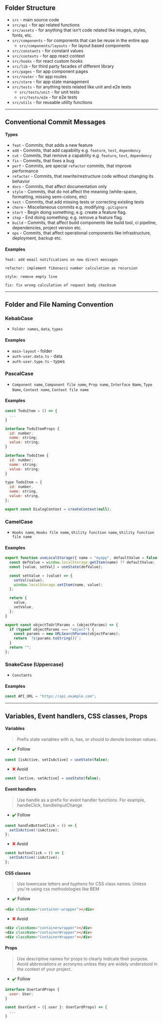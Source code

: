 ## Folder Structure

- `src` - main source code
- `src/api` - for api related functions
- `src/assets` - for anything that isn't code related like images, styles, fonts, etc.
- `src/components` - for components that can be reuse in the entire app
  - `src/components/layouts` - for layout based components
- `src/constants` - for constant values
- `src/contexts` - for app react context
- `src/hooks` - for react custom hooks
- `src/lib` - for third party facades of different library
- `src/pages` - for app component pages
- `src/router` - for app routes
- `src/store` - for app state management
- `src/tests` - for anything tests related like unit and e2e tests
  - `src/tests/unit` - for unit tests
  - `src/tests/e2e` - for e2e tests
- `src/utils` - for reusable utility functions

---

## Conventional Commit Messages

#### Types

- `feat` - Commits, that adds a new feature
- `add` - Commits, that add capability e.g. `feature`, `test`, `dependency`
- `cut` - Commits, that remove a capability e.g. `feature`, `test`, `dependency`
- `fix` - Commits, that fixes a bug
- `perf` - Commits, are special `refactor` commits, that improve performance
- `refactor` - Commits, that rewrite/restructure code without changing its behavior
- `docs` - Commits, that affect documentation only
- `style` - Commits, that do not affect the meaning (white-space, formatting, missing semi-colons, etc)
- `test` - Commits, that add missing tests or correcting existing tests
- `chore` - Miscellaneous commits e.g. modifying `.gitignore`
- `start` - Begin doing something; e.g. create a feature flag.
- `stop` - End doing something; e.g. remove a feature flag.
- `build` - Commits, that affect build components like build tool, ci pipeline, dependencies, project version etc.
- `ops` - Commits, that affect operational components like infrastructure, deployment, backup etc.

#### Examples

```
feat: add email notifications on new direct messages
```

```
refactor: implement fibonacci number calculation as recursion
```

```
style: remove empty line
```

```
fix: fix wrong calculation of request body checksum
```

---

## Folder and File Naming Convention

### KebabCase

- `Folder names`, `data`, `types`

#### Examples

- `main-layout` - folder
- `auth-user.data.ts` - data
- `auth-user.type.ts` - types

### PascalCase

- `Component name`, `Component file name`, `Prop name`, `Interface Name`, `Type Name`, `Context name`, `Context file name`

#### Examples

```js
const TodoItem = () => {
  ...
}
```

```js
interface TodoItemProps {
  id: number;
  name: string;
  value: string;
}
```

```js
interface TodoItem {
  id: number;
  name: string;
  value: string;
}
```

```js
type TodoItem = {
  id: number,
  name: string,
  value: string,
};
```

```js
export const DialogContext = createContext(null);
```

### CamelCase

- `Hooks name`, `Hooks file name`, `Utility function name`, `Utility function file name`

#### Examples

```js
export function useLocalStorage({ name = "myapp", defaultValue = false }) {
  const defValue = window.localStorage.getItem(name) ?? defaultValue;
  const [value, setVal] = useState(defValue);

  const setValue = (value) => {
    setVal(value);
    window.localStorage.setItem(name, value);
  };

  return {
    value,
    setValue,
  };
}
```

```js
export const objectToUrlParams = (objectParams) => {
  if (typeof objectParams === "object") {
    const params = new URLSearchParams(objectParams);
    return `?${params.toString()}`;
  }
  return "";
};
```

### SnakeCase (Uppercase)

- `Constants`

#### Examples

```js
const API_URL = "https://api.example.com";
```

---

## Variables, Event handlers, CSS classes, Props

#### Variables

> Prefix state variables with is, has, or should to denote boolean values.

- <span style="color:green">✔️</span> Follow

```js
const [isActive, setIsActive] = useState(false);
```

- <span style="color:red">❌</span> Avoid

```js
const [active, setActive] = useState(false);
```

#### Event handlers

> Use handle as a prefix for event handler functions. For example, handleClick, handleInputChange

- <span style="color:green">✔️</span> Follow

```js
const handleButtonClick = () => {
  setIsActive(!isActive);
};
```

- <span style="color:red">❌</span> Avoid

```js
const buttonClick = () => {
  setIsActive(!isActive);
};
```

#### CSS classes

> Use lowercase letters and hyphens for CSS class names. Unless you're using css methodologies like BEM

- <span style="color:green">✔️</span> Follow

```html
<div className="container-wrapper"></div>
```

- <span style="color:red">❌</span> Avoid

```html
<div className="containerwrapper"></div>
<div className="containerWrapper"></div>
<div className="ContainerWrapper"></div>
```

#### Props

> Use descriptive names for props to clearly indicate their purpose.
> Avoid abbreviations or acronyms unless they are widely understood in the context of your project.

- <span style="color:green">✔️</span> Follow

```js
interface UserCardProps {
  user: User;
}

const UserCard = ({ user }: UserCardProps) => {
  ...
}
```
